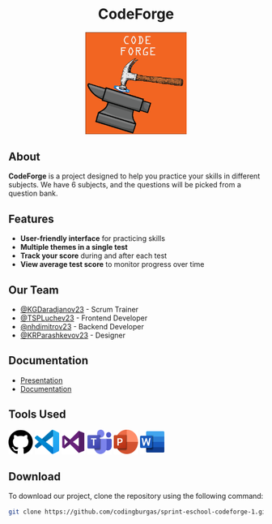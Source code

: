 <div align="center">
  <h1>CodeForge</h1>
  <img src="logos/CodeForgeLogo.png" alt="Team logo" width="200">
</div>

## About
**CodeForge** is a project designed to help you practice your skills in different subjects. We have 6 subjects, and the questions will be picked from a question bank.
## Features
- **User-friendly interface** for practicing skills
- **Multiple themes in a single test**
- **Track your score** during and after each test
- **View average test score** to monitor progress over time

## Our Team
- [@KGDaradjanov23](https://github.com/KGDaradjanov) - Scrum Trainer
- [@TSPLuchev23](https://github.com/TSPLuchev) - Frontend Developer
- [@nhdimitrov23](https://github.com/nhdimitrov23) - Backend Developer
- [@KRParashkevov23](https://github.com/KRParashkevov23) - Designer

## Documentation
- [Presentation](docs/CodeForgePresentation.pptx)
- [Documentation](docs/CodeForgeDocumentation.docx)

## Tools Used
<div>
  <img src="images/Github.png" alt="Github" width="48" height="48">
  <img src="images/VScode.png" alt="VS Code" width="48" height="48">
  <img src="images/VisualStudio.png" alt="Visual Studio" width="48" height="48">
  <img src="images/MicrosoftTeams.png" alt="MS Teams" width="48" height="48">
  <img src="images/PowerPoint.png" alt="PowerPoint" width="48" height="48">
  <img src="images/Word.png" alt="MS Word" width="48" height="48">
</div>

## Download
To download our project, clone the repository using the following command:

```bash
git clone https://github.com/codingburgas/sprint-eschool-codeforge-1.git
